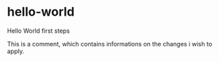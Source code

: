 # hello-world
Hello World first steps

This is a comment, which contains informations on the changes i wish to apply.

